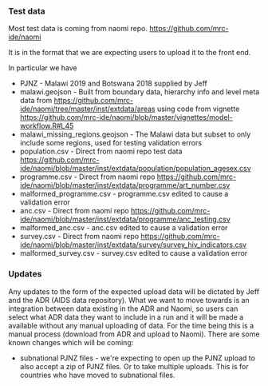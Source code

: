 ### Test data

Most test data is coming from naomi repo. https://github.com/mrc-ide/naomi

It is in the format that we are expecting users to upload it to the front end.

In particular we have

* PJNZ - Malawi 2019 and Botswana 2018 supplied by Jeff
* malawi.geojson - Built from boundary data, hierarchy info and  level meta data from https://github.com/mrc-ide/naomi/tree/master/inst/extdata/areas using code from vignette https://github.com/mrc-ide/naomi/blob/master/vignettes/model-workflow.R#L45
* malawi_missing_regions.geojson - The Malawi data but subset to only include some regions, used for testing validation errors
* population.csv - Direct from naomi repo test data https://github.com/mrc-ide/naomi/blob/master/inst/extdata/population/population_agesex.csv
* programme.csv - Direct from naomi repo https://github.com/mrc-ide/naomi/blob/master/inst/extdata/programme/art_number.csv
* malformed_programme.csv - programme.csv edited to cause a validation error
* anc.csv - Direct from naomi repo https://github.com/mrc-ide/naomi/blob/master/inst/extdata/programme/anc_testing.csv
* malformed_anc.csv - anc.csv edited to cause a validation error
* survey.csv - Direct from naomi repo https://github.com/mrc-ide/naomi/blob/master/inst/extdata/survey/survey_hiv_indicators.csv
* malformed_survey.csv - survey.csv edited to cause a validation error

### Updates

Any updates to the form of the expected upload data will be dictated by Jeff and the ADR (AIDS data repository). What we want to move towards is an integration between data existing in the ADR and Naomi, so users can select what ADR data they want to include in a run and it will be made a available without any manual uploading of data. For the time being this is a manual process (download from ADR and upload to Naomi). There are some known changes which will be coming:

* subnational PJNZ files - we're expecting to open up the PJNZ upload to also accept a zip of PJNZ files. Or to take multiple uploads. This is for countries who have moved to subnational files.

